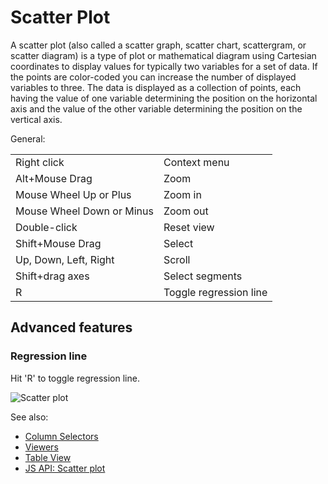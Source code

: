 <!-- TITLE: Scatter Plot -->
<!-- SUBTITLE: -->

# Scatter Plot

A scatter plot (also called a scatter graph, scatter chart, scattergram, or scatter diagram) is a
type of plot or mathematical diagram using Cartesian coordinates to display values for typically two
variables for a set of data. If the points are color-coded you can increase the number of displayed
variables to three. The data is displayed as a collection of points, each having the value of one
variable determining the position on the horizontal axis and the value of the other variable
determining the position on the vertical axis.

General:

|                           |                        |
|---------------------------|------------------------|
| Right click               | Context menu           |
| Alt+Mouse Drag            | Zoom                   |
| Mouse Wheel Up or Plus    | Zoom in                |
| Mouse Wheel Down or Minus | Zoom out               |
| Double-click              | Reset view             |
| Shift+Mouse Drag          | Select                 |
| Up, Down, Left, Right     | Scroll                 |
| Shift+drag axes           | Select segments        |
| R                         | Toggle regression line |

## Advanced features

### Regression line

Hit 'R' to toggle regression line.

![Scatter plot](../uploads/gifs/scatter-plot.gif "scatter plot")

See also:
 
* [Column Selectors](column-selectors.md)
* [Viewers](../viewers.md)
* [Table View](../../overview/table-view.md)
* [JS API: Scatter plot](https://public.datagrok.ai/js/samples/ui/viewers/scatter-plot)
